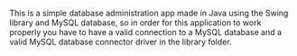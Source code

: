 This is a simple database administration app made in Java using the Swing library and MySQL database, so in order for this application to work properly you have to have a valid connection to a MySQL database and a valid MySQL database connector driver in the library folder.
